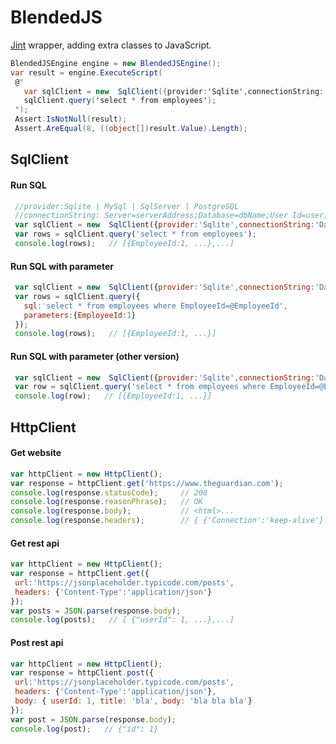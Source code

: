 # BlendedJS

[Jint](https://github.com/sebastienros/jint) wrapper, adding extra classes to JavaScript.

 ```cs
 BlendedJSEngine engine = new BlendedJSEngine();
 var result = engine.ExecuteScript(
  @"
    var sqlClient = new  SqlClient({provider:'Sqlite',connectionString:'Data Source = chinook.db;'});
    sqlClient.query('select * from employees');
  ");
  Assert.IsNotNull(result);
  Assert.AreEqual(8, ((object[])result.Value).Length);
```

                
 ## SqlClient
 #### Run SQL
 ```javascript
  //provider:Sqlite | MySql | SqlServer | PostgreSQL
  //connectionString: Server=serverAddress;Database=dbName;User Id=user; Password=pass;
  var sqlClient = new  SqlClient({provider:'Sqlite',connectionString:'Data Source = chinook.db;'});
  var rows = sqlClient.query('select * from employees');
  console.log(rows);   // [{EmployeeId:1, ...},...]
```

 #### Run SQL with parameter
 ```javascript
  var sqlClient = new  SqlClient({provider:'Sqlite',connectionString:'Data Source = chinook.db;'});
  var rows = sqlClient.query({
    sql:'select * from employees where EmployeeId=@EmployeeId', 
    parameters:{EmployeeId:1}
  });
  console.log(rows);   // [{EmployeeId:1, ...}]
```

 #### Run SQL with parameter (other version)
 ```javascript
  var sqlClient = new  SqlClient({provider:'Sqlite',connectionString:'Data Source = chinook.db;'});
  var row = sqlClient.query('select * from employees where EmployeeId=@EmployeeId', {EmployeeId:1});
  console.log(row);   // [{EmployeeId:1, ...}]
```

 ## HttpClient
 #### Get website
 ```javascript
 var httpClient = new HttpClient();
 var response = httpClient.get('https://www.theguardian.com');
 console.log(response.statusCode);     // 200
 console.log(response.reasonPhrase);   // OK
 console.log(response.body);           // <html>...
 console.log(response.headers);        // { {'Connection':'keep-alive'}...}
```

#### Get rest api
 ```javascript
 var httpClient = new HttpClient();
 var response = httpClient.get({
  url:'https://jsonplaceholder.typicode.com/posts',
  headers: {'Content-Type':'application/json'}
 });
 var posts = JSON.parse(response.body);
 console.log(posts);   // [ {"userId": 1, ...},...]
```

#### Post rest api
 ```javascript
 var httpClient = new HttpClient();
 var response = httpClient.post({
  url:'https://jsonplaceholder.typicode.com/posts',
  headers: {'Content-Type':'application/json'},
  body: { userId: 1, title: 'bla', body: 'bla bla bla'}
 });
 var post = JSON.parse(response.body);
 console.log(post);   // {"id": 1}
```

